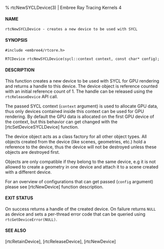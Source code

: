 % rtcNewSYCLDevice(3) | Embree Ray Tracing Kernels 4

#### NAME

    rtcNewSYCLDevice - creates a new device to be used with SYCL

#### SYNOPSIS

    #include <embree4/rtcore.h>

    RTCDevice rtcNewSYCLDevice(sycl::context context, const char* config);

#### DESCRIPTION

This function creates a new device to be used with SYCL for GPU
rendering and returns a handle to this device. The device object is
reference counted with an initial reference count of 1. The handle can
be released using the `rtcReleaseDevice` API call.

The passed SYCL context (`context` argument) is used to allocate GPU
data, thus only devices contained inside this context can be used for
GPU rendering. By default the GPU data is allocated on the first GPU
device of the context, but this behavior can get changed with the
[rtcSetDeviceSYCLDevice] function.

The device object acts as a class factory for all other object
types. All objects created from the device (like scenes, geometries,
etc.) hold a reference to the device, thus the device will not be
destroyed unless these objects are destroyed first.

Objects are only compatible if they belong to the same device, e.g it
is not allowed to create a geometry in one device and attach it to a
scene created with a different device.

For an overview of configurations that can get passed (`config`
argument) please see [rtcNewDevice] function description.

#### EXIT STATUS

On success returns a handle of the created device. On failure returns
`NULL` as device and sets a per-thread error code that can be queried
using `rtcGetDeviceError(NULL)`.

#### SEE ALSO

[rtcRetainDevice], [rtcReleaseDevice], [rtcNewDevice]
